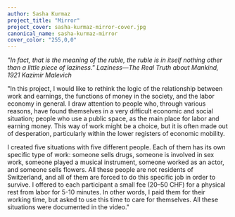 ```yaml
---
author: Sasha Kurmaz
project_title: "Mirror"
project_cover: sasha-kurmaz-mirror-cover.jpg
canonical_name: sasha-kurmaz-mirror
cover_color: "255,0,0"
---
```


_"In fact, that is the meaning of the ruble, the ruble is in itself nothing other than a little piece of laziness."_
_Laziness—The Real Truth about Mankind, 1921_
_Kazimir Malevich_

"In this project, I would like to rethink the logic of the relationship between work and earnings, the functions of money in the society, and the labor economy in general. I draw attention to people who, through various reasons, have found themselves in a very difficult economic and social situation; people who use a public space, as the main place for labor and earning money. This way of work might be a choice, but it is often made out of desperation, particularly within the lower registers of economic mobility.

I created five situations with five different people. Each of them has its own specific type of work: someone sells drugs, someone is involved in sex work, someone played a musical instrument, someone worked as an actor, and someone sells flowers. All these people are not residents of Switzerland, and all of them are forced to do this specific job in order to survive.
I offered to each participant a small fee (20–50 CHF) for a physical rest from labor for 5-10 minutes. In other words, I paid them for their working time, but asked to use this time to care for themselves. All these situations were documented in the video."
